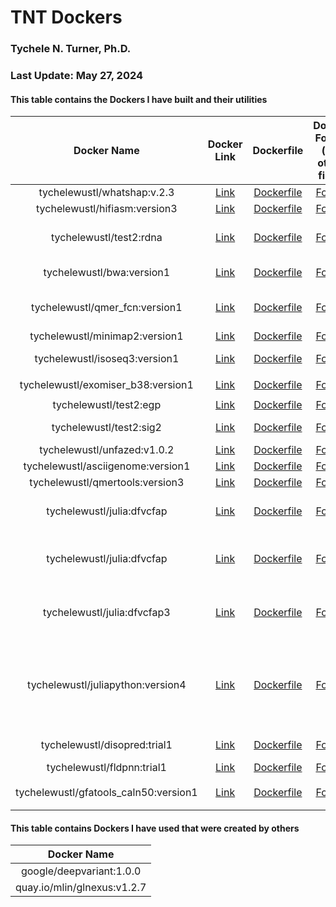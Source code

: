 # TNT Dockers

### Tychele N. Turner, Ph.D.
### Last Update: May 27, 2024

#### This table contains the Dockers I have built and their utilities

| Docker Name | Docker Link | Dockerfile | Docker Folder (for other files) | Program Location |
| :---: | :---: | :---: | :---: | :---: |
| tychelewustl/whatshap:v.2.3 | [Link](https://hub.docker.com/r/tychelewustl/whatshap) | [Dockerfile](whatshap/Dockerfile) | [Folder](whatshap/) | `/root/.local/bin/whatshap` |
| tychelewustl/hifiasm:version3 | [Link](https://hub.docker.com/r/tychelewustl/hifiasm) | [Dockerfile](hifiasm/Dockerfile) | [Folder](hifiasm) | `/opt/conda/bin/hifiasm` |
| tychelewustl/test2:rdna | [Link](https://hub.docker.com/r/tychelewustl/test2/tags) | [Dockerfile](rdna/Dockerfile) | [Folder](rdna) | several requisites for running RNA scripts, digital karyotype scripts |
| tychelewustl/bwa:version1 | [Link](https://hub.docker.com/r/tychelewustl/bwa/) | [Dockerfile](bwa/Dockerfile) | [Folder](bwa) | several requisites for running manta and bwa |
| tychelewustl/qmer_fcn:version1 | [Link](https://hub.docker.com/r/tychelewustl/qmer_fcn) | [Dockerfile](qmer_fcn/Dockerfile) | [Folder](qmer_fcn) | several requisites for running QuicK-mer2 and fastCN |
| tychelewustl/minimap2:version1 | [Link](https://hub.docker.com/r/tychelewustl/minimap2) | [Dockerfile](minimap2/Dockerfile) | [Folder](minimap2) | `/opt/conda/bin/minimap2` |
| tychelewustl/isoseq3:version1 | [Link](https://hub.docker.com/r/tychelewustl/isoseq3) | [Dockerfile](isoseq3/Dockerfile) | [Folder](isoseq3) | several programs for isoseq3 analyses |
| tychelewustl/exomiser_b38:version1 | [Link](https://hub.docker.com/r/tychelewustl/exomiser_b38) | [Dockerfile](exomiser_b38/Dockerfile) | [Folder](exomiser_b38/) | `/opt/conda/bin/java -jar exomiser-cli-12.1.0.jar` |
| tychelewustl/test2:egp | [Link](https://hub.docker.com/r/tychelewustl/test2/tags) | [Dockerfile](egp/Dockerfile) | [Folder](egp) | several requisites for EGP |
| tychelewustl/test2:sig2 | [Link](https://hub.docker.com/r/tychelewustl/test2/tags) | [Dockerfile](SigProfilerSimulator/Dockerfile) | [Folder](SigProfilerSimulator/) | SigProfilerSimulator related scripts |
| tychelewustl/unfazed:v1.0.2 | [Link](https://hub.docker.com/r/tychelewustl/unfazed) | [Dockerfile](unfazed/Dockerfile) | [Folder](unfazed/) | unfazed related scripts |
| tychelewustl/asciigenome:version1 | [Link](https://hub.docker.com/r/tychelewustl/asciigenome) | [Dockerfile](asciigenome/Dockerfile) | [Folder](asciigenome/) | `/opt/conda/bin/ASCIIGenome` |
| tychelewustl/qmertools:version3 | [Link](https://hub.docker.com/r/tychelewustl/qmertools/) | [Dockerfile](qmerTools/Dockerfile) | [Folder](qmerTools) | qmerTools docker | 
| tychelewustl/julia:dfvcfap | [Link](https://hub.docker.com/repository/docker/tychelewustl/julia/) | [Dockerfile](julia/Dockerfile) | [Folder](julia) | julia docker with VCFTools, DataFrames, and ArgParse packages installed |
| tychelewustl/julia:dfvcfap | [Link](https://hub.docker.com/repository/docker/tychelewustl/julia/) | [Dockerfile](julia/Dockerfile) | [Folder](julia) | (dfvcfapgz) julia docker with VCFTools, DataFrames, ArgParse, and GZip packages installed |
| tychelewustl/julia:dfvcfap3 | [Link](https://hub.docker.com/repository/docker/tychelewustl/julia/) | [Dockerfile](julia/Dockerfile3) | [Folder](julia) | (dfvcfapgz3) julia docker with VCFTools, DataFrames, ArgParse, and GZip packages installed |
| tychelewustl/juliapython:version4 | [Link](https://hub.docker.com/repository/docker/tychelewustl/juliapython/) | [Dockerfile](julia_python/Dockerfile) | [Folder](julia_python) | (version4) julia docker with VCFTools, DataFrames, ArgParse, and GZip packages installed as well as Python, Snakemake, and capabilities to run Snakemake on LSF |
| tychelewustl/disopred:trial1 | [Link](https://hub.docker.com/repository/docker/tychelewustl/disopred/) | [Dockerfile](disopred/Dockerfile) | [Folder](disopred) | (trial1) Docker with disopred |
| tychelewustl/fldpnn:trial1 | [Link](https://hub.docker.com/repository/docker/tychelewustl/fldpnn/) | [Dockerfile](fldpnn/Dockerfile) | [Folder](fldpnn) | Docker with fldpnn |
| tychelewustl/gfatools_caln50:version1 | [Link](https://hub.docker.com/repository/docker/tychelewustl/gfatools_caln50/) | [Dockerfile](gfatools_caln50/Dockerfile) | [Folder](gfatools_caln50) | `/gfatools/gfatools` `/opt/conda/bin/k8 calN50/calN50.js` |


#### This table contains Dockers I have used that were created by others

| Docker Name |
| :---: |
| google/deepvariant:1.0.0 |
| quay.io/mlin/glnexus:v1.2.7 |

